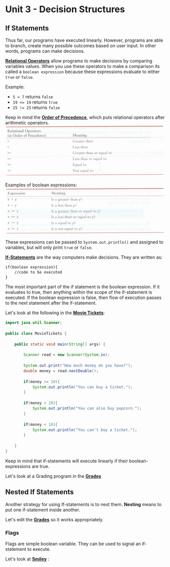 # Unit 3 - Decision Structures

## If Statements

Thus far, our programs have executed linearly. However, programs are able to branch, create many possible outcomes based on user input. In other words, programs can make decisions. 

[**Relational Operators**](https://www.tutorialspoint.com/java/java_relational_operators_examples.htm) allow programs to make decisions by comparing variables values. When you use these operators to make a comparison its called a `boolean expression` because these expressions evaluate to either `true` or `false`. 

Example: 
* `5 > 7`   returns `false`
* `19 <= 19` returns `true`
* `25 != 25` returns `false`

Keep in mind the [**Order of Precedence**](http://www.cs.bilkent.edu.tr/~guvenir/courses/CS101/op_precedence.html), which puts relational operators after arithmetic operators.
![](relational%20operators.png)

Examples of boolean expressions:
![](boolean%20expressions.png)

These expressions can be passed to `System.out.println()` and assigned to variables, but will only print `true` or `false`. 


[**If-Statements**](https://www.tutorialspoint.com/java/if_statement_in_java.htm) are the way computers make decisions. They are written as:

```
if(boolean expression){
    //code to be executed
}
``` 
The most important part of the if statement is the boolean expression. If it evaluates to true, then anything within the scope of the if-statement is executed. If the boolean expression is false, then flow of execution passes to the next statement after the if-statement.

Let's look at the following in the [**Movie Tickets**][movie]:

```java
import java.util.Scanner;

public class MovieTickets {

    public static void main(String[] args) {

        Scanner read = new Scanner(System.in);

        System.out.print("How much money do you have?");
        double money = read.nextDouble();

        if(money >= 10){
            System.out.println("You can buy a ticket.");
        }

        if(money > 20){
            System.out.println("You can also buy popcorn.");
        }

        if(money < 10){
            System.out.println("You can't buy a ticket.");
        }

    }
}
```

Keep in mind that if-statements will execute linearly if their boolean-expressions are true.

Let's look at a Grading program in the [**Grades**][grades]

## Nested If Statements

Another strategy for using If-statements is to nest them. **Nesting** means to put one if-statement inside another.

Let's edit the [**Grades**][grades] so it works appropriately.

### Flags

Flags are simple boolean variable. They can be used to signal an if-statement to execute.

Let's look at [**Smiley**][flags] :


[movie]:./src/MovieTickets.java
[grades]:./src/Grades.java
[flags]:./src/EmojiGUI.java
